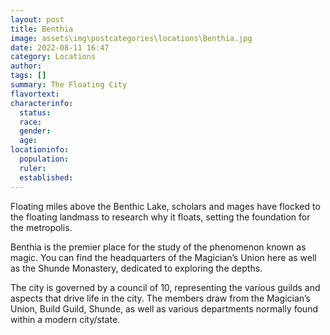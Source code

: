 ```yaml
---
layout: post
title: Benthia
image: assets\img\postcategories\locations\Benthia.jpg
date: 2022-08-11 16:47
category: Locations
author: 
tags: []
summary: The Floating City
flavortext: 
characterinfo:
  status: 
  race: 
  gender: 
  age: 
locationinfo:
  population: 
  ruler: 
  established: 
---
```


Floating miles above the Benthic Lake, scholars and mages have flocked to the floating landmass to research why it floats, setting the foundation for the metropolis.

Benthia is the premier place for the study of the phenomenon known as magic. You can find the headquarters of the Magician’s Union here as well as the Shunde Monastery, dedicated to exploring the depths.

The city is governed by a council of 10, representing the various guilds and aspects that drive life in the city. The members draw from the Magician’s Union, Build Guild, Shunde, as well as various departments normally found within a modern city/state.